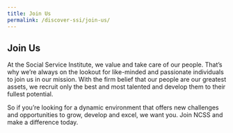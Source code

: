 ```yaml
---
title: Join Us
permalink: /discover-ssi/join-us/
---
```


## Join Us
At the Social Service Institute, we value and take care of our people. That’s why we’re always on the lookout for like-minded and passionate individuals to join us in our mission. With the firm belief that our people are our greatest assets, we recruit only the best and most talented and develop them to their fullest potential.

So if you’re looking for a dynamic environment that offers new challenges and opportunities to grow, develop and excel, we want you. Join NCSS and make a difference today.
